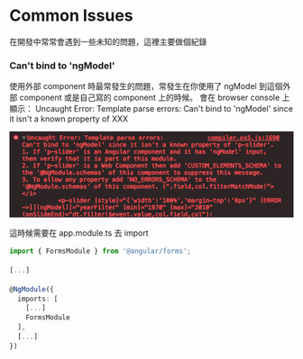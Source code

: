 # Common Issues

在開發中常常會遇到一些未知的問題，這裡主要做個紀錄

### Can't bind to 'ngModel'

使用外部 component 時最常發生的問題，常發生在你使用了 ngModel 到這個外部 component 或是自己寫的 component 上的時候。
會在 browser console 上顯示：
Uncaught Error: Template parse errors:
Can't bind to 'ngModel' since it isn't a known property of XXX

![cant-bind-ngmodel](../img/angular/cant-bind-ngmodel.png "cant-bind-ngmodel")

這時候需要在 app.module.ts 去 import

```ts
import { FormsModule } from '@angular/forms';

[...]

@NgModule({
  imports: [
    [...]
    FormsModule
  ],
  [...]
})
```